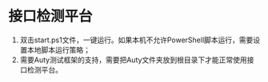# 接口检测平台
1. 双击start.ps1文件，一键运行。如果本机不允许PowerShell脚本运行，需要设置本地脚本运行策略；
2. 需要Auty测试框架的支持，需要把Auty文件夹放到根目录下才能正常使用接口检测平台。